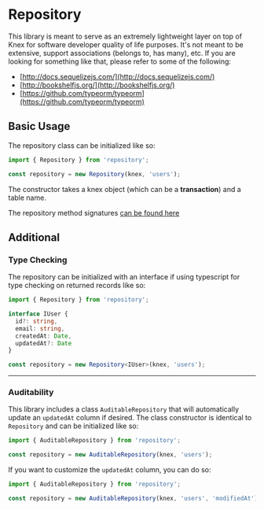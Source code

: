 # Repository

This library is meant to serve as an extremely lightweight layer on top of Knex for software developer quality of life purposes.  It's not meant to be extensive, support associations (belongs to, has many), etc.  If you are looking for something like that, please refer to some of the following:

* [http://docs.sequelizejs.com/](http://docs.sequelizejs.com/)
* [http://bookshelfjs.org/](http://bookshelfjs.org/)
* [https://github.com/typeorm/typeorm](https://github.com/typeorm/typeorm)

## Basic Usage

The repository class can be initialized like so:

```javascript
import { Repository } from 'repository';

const repository = new Repository(knex, 'users');
```

The constructor takes a knex object (which can be a **transaction**) and a table name.

The repository method signatures [can be found here](https://github.com/dialexa/repository/blob/master/dist/repository.d.ts)

## Additional

### Type Checking

The repository can be initialized with an interface if using typescript for type checking on returned records like so:

```typescript
import { Repository } from 'repository';

interface IUser {
  id?: string,
  email: string,
  createdAt: Date,
  updatedAt?: Date
}

const repository = new Repository<IUser>(knex, 'users');
```

---

### Auditability

This library includes a class `AuditableRepository` that will automatically update an `updatedAt` column if desired.  The class constructor is identical to `Repository` and can be initialized like so:

```javascript
import { AuditableRepository } from 'repository';

const repository = new AuditableRepository(knex, 'users');
```

If you want to customize the `updatedAt` column, you can do so:

```javascript
import { AuditableRepository } from 'repository';

const repository = new AuditableRepository(knex, 'users', 'modifiedAt');
```
